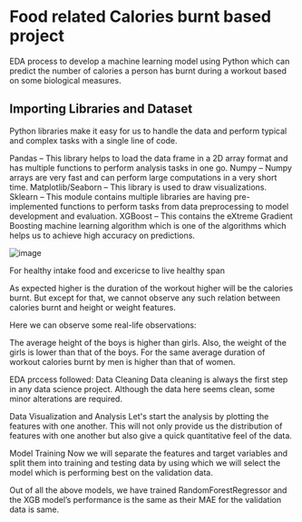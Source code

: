 # Food related Calories burnt based project


EDA process to develop a machine learning model using Python which can predict the number of calories a person has burnt during a workout based on some biological measures.

## Importing Libraries and Dataset
Python libraries make it easy for us to handle the data and perform typical and complex tasks with a single line of code.

Pandas – This library helps to load the data frame in a 2D array format and has multiple functions to perform analysis tasks in one go.
Numpy – Numpy arrays are very fast and can perform large computations in a very short time.
Matplotlib/Seaborn – This library is used to draw visualizations.
Sklearn – This module contains multiple libraries are having pre-implemented functions to perform tasks from data preprocessing to model development and evaluation.
XGBoost – This contains the eXtreme Gradient Boosting machine learning algorithm which is one of the algorithms which helps us to achieve high accuracy on predictions.



![image](https://github.com/user-attachments/assets/0865de4a-47f8-4dee-a7f3-f4286238fd46)


For healthy intake food and excericse to live healthy span 

As expected higher is the duration of the workout higher will be the calories burnt. But except for that, we cannot observe any such relation between calories burnt and height or weight features.

Here we can observe some real-life observations:

The average height of the boys is higher than girls.
Also, the weight of the girls is lower than that of the boys.
For the same average duration of workout calories burnt by men is higher than that of women.

EDA prccess followed:
Data Cleaning
Data cleaning is always the first step in any data science project. Although the data here seems clean, some minor alterations are required.

Data Visualization and Analysis
Let's start the analysis by plotting the features with one another. This will not only provide us the distribution of features with one another but also give a quick quantitative feel of the data.

Model Training
Now we will separate the features and target variables and split them into training and testing data by using which we will select the model which is performing best on the validation data.

Out of all the above models, we have trained RandomForestRegressor and the XGB model’s performance is the same as their MAE for the validation data is same.
